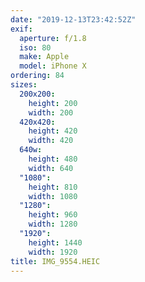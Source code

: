 ```yaml
---
date: "2019-12-13T23:42:52Z"
exif:
  aperture: f/1.8
  iso: 80
  make: Apple
  model: iPhone X
ordering: 84
sizes:
  200x200:
    height: 200
    width: 200
  420x420:
    height: 420
    width: 420
  640w:
    height: 480
    width: 640
  "1080":
    height: 810
    width: 1080
  "1280":
    height: 960
    width: 1280
  "1920":
    height: 1440
    width: 1920
title: IMG_9554.HEIC
---
```


